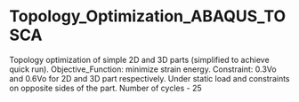 # Topology_Optimization_ABAQUS_TOSCA
Topology optimization of simple 2D and 3D parts (simplified to achieve quick run).
Objective_Function: minimize strain energy.
Constraint: 0.3Vo and 0.6Vo for 2D and 3D part respectively.
Under static load and constraints on opposite sides of the part.
Number of cycles - 25 
